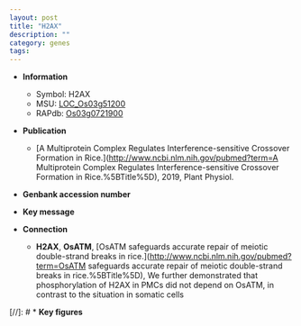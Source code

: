 ```yaml
---
layout: post
title: "H2AX"
description: ""
category: genes
tags: 
---
```


* **Information**  
    + Symbol: H2AX  
    + MSU: [LOC_Os03g51200](http://rice.uga.edu/cgi-bin/ORF_infopage.cgi?orf=LOC_Os03g51200)  
    + RAPdb: [Os03g0721900](http://rapdb.dna.affrc.go.jp/viewer/gbrowse_details/irgsp1?name=Os03g0721900)  

* **Publication**  
    + [A Multiprotein Complex Regulates Interference-sensitive Crossover Formation in Rice.](http://www.ncbi.nlm.nih.gov/pubmed?term=A Multiprotein Complex Regulates Interference-sensitive Crossover Formation in Rice.%5BTitle%5D), 2019, Plant Physiol.

* **Genbank accession number**  

* **Key message**  

* **Connection**  
    + __H2AX__, __OsATM__, [OsATM safeguards accurate repair of meiotic double-strand breaks in rice.](http://www.ncbi.nlm.nih.gov/pubmed?term=OsATM safeguards accurate repair of meiotic double-strand breaks in rice.%5BTitle%5D),  We further demonstrated that phosphorylation of H2AX in PMCs did not depend on OsATM, in contrast to the situation in somatic cells

[//]: # * **Key figures**  


